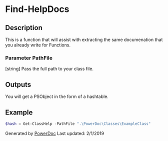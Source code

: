 # Find-HelpDocs

## Description

This is a function that will assist with extracting the same documenation that you already write for Functions.  

### Parameter PathFile

[string] Pass the full path to your class file.  


## Outputs

You will get a PSObject in the form of a hashtable.


## Example

```PowerShell
$hash = Get-ClassHelp -PathFile ".\PowerDoc\Classes\ExampleClass"

```

Generated by [PowerDoc](https://github.com/luther38/PowerDoc)
Last updated: 2/1/2019
